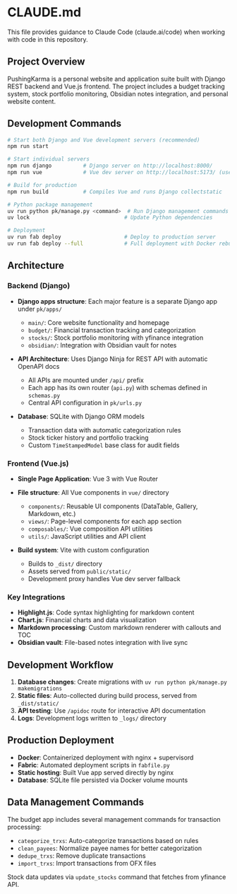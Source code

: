 # CLAUDE.md

This file provides guidance to Claude Code (claude.ai/code) when working with code in this repository.

## Project Overview

PushingKarma is a personal website and application suite built with Django REST backend and Vue.js frontend. The project includes a budget tracking system, stock portfolio monitoring, Obsidian notes integration, and personal website content.

## Development Commands

```bash
# Start both Django and Vue development servers (recommended)
npm run start

# Start individual servers
npm run django          # Django server on http://localhost:8000/
npm run vue             # Vue dev server on http://localhost:5173/ (use this URL)

# Build for production
npm run build           # Compiles Vue and runs Django collectstatic

# Python package management
uv run python pk/manage.py <command>  # Run Django management commands
uv lock                              # Update Python dependencies

# Deployment
uv run fab deploy                    # Deploy to production server
uv run fab deploy --full             # Full deployment with Docker rebuild
```

## Architecture

### Backend (Django)
- **Django apps structure**: Each major feature is a separate Django app under `pk/apps/`
  - `main/`: Core website functionality and homepage
  - `budget/`: Financial transaction tracking and categorization
  - `stocks/`: Stock portfolio monitoring with yfinance integration
  - `obsidian/`: Integration with Obsidian vault for notes

- **API Architecture**: Uses Django Ninja for REST API with automatic OpenAPI docs
  - All APIs are mounted under `/api/` prefix
  - Each app has its own router (`api.py`) with schemas defined in `schemas.py`
  - Central API configuration in `pk/urls.py`

- **Database**: SQLite with Django ORM models
  - Transaction data with automatic categorization rules
  - Stock ticker history and portfolio tracking
  - Custom `TimeStampedModel` base class for audit fields

### Frontend (Vue.js)
- **Single Page Application**: Vue 3 with Vue Router
- **File structure**: All Vue components in `vue/` directory
  - `components/`: Reusable UI components (DataTable, Gallery, Markdown, etc.)
  - `views/`: Page-level components for each app section
  - `composables/`: Vue composition API utilities
  - `utils/`: JavaScript utilities and API client

- **Build system**: Vite with custom configuration
  - Builds to `_dist/` directory
  - Assets served from `public/static/`
  - Development proxy handles Vue dev server fallback

### Key Integrations
- **Highlight.js**: Code syntax highlighting for markdown content
- **Chart.js**: Financial charts and data visualization
- **Markdown processing**: Custom markdown renderer with callouts and TOC
- **Obsidian vault**: File-based notes integration with live sync

## Development Workflow

1. **Database changes**: Create migrations with `uv run python pk/manage.py makemigrations`
2. **Static files**: Auto-collected during build process, served from `_dist/static/`
3. **API testing**: Use `/apidoc` route for interactive API documentation
4. **Logs**: Development logs written to `_logs/` directory

## Production Deployment

- **Docker**: Containerized deployment with nginx + supervisord
- **Fabric**: Automated deployment scripts in `fabfile.py`
- **Static hosting**: Built Vue app served directly by nginx
- **Database**: SQLite file persisted via Docker volume mounts

## Data Management Commands

The budget app includes several management commands for transaction processing:
- `categorize_trxs`: Auto-categorize transactions based on rules
- `clean_payees`: Normalize payee names for better categorization
- `dedupe_trxs`: Remove duplicate transactions
- `import_trxs`: Import transactions from OFX files

Stock data updates via `update_stocks` command that fetches from yfinance API.
